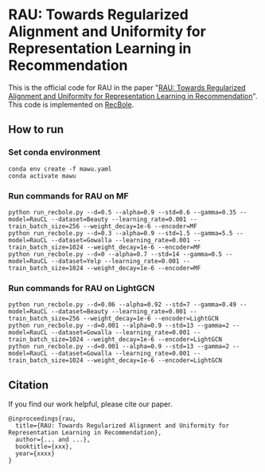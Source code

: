 # RAU: Towards Regularized Alignment and Uniformity for Representation Learning in Recommendation

This is the official code for RAU in the paper "[RAU: Towards Regularized Alignment and Uniformity for Representation Learning in Recommendation](https://arxiv.org/abs/xxx.xx)". This code is implemented on [RecBole](https://github.com/RUCAIBox/RecBole).

## How to run

### Set conda environment
```
conda env create -f mawu.yaml
conda activate mawu
```

### Run commands for RAU on MF
```
python run_recbole.py --d=0.5 --alpha=0.9 --std=0.6 --gamma=0.35 --model=RauCL --dataset=Beauty --learning_rate=0.001 --train_batch_size=256 --weight_decay=1e-6 --encoder=MF
python run_recbole.py --d=0.3 --alpha=0.9 --std=1.5 --gamma=5.5 --model=RauCL --dataset=Gowalla --learning_rate=0.001 --train_batch_size=1024 --weight_decay=1e-6 --encoder=MF
python run_recbole.py --d=0 --alpha=0.7 --std=14 --gamma=0.5 --model=RauCL --dataset=Yelp --learning_rate=0.001 --train_batch_size=1024 --weight_decay=1e-6 --encoder=MF
```

### Run commands for RAU on LightGCN
```
python run_recbole.py --d=0.06 --alpha=0.92 --std=7 --gamma=0.49 --model=RauCL --dataset=Beauty --learning_rate=0.001 --train_batch_size=256 --weight_decay=1e-6 --encoder=LightGCN
python run_recbole.py --d=0.001 --alpha=0.9 --std=13 --gamma=2 --model=RauCL --dataset=Gowalla --learning_rate=0.001 --train_batch_size=1024 --weight_decay=1e-6 --encoder=LightGCN
python run_recbole.py --d=0.001 --alpha=0.9 --std=13 --gamma=2 --model=RauCL --dataset=Gowalla --learning_rate=0.001 --train_batch_size=1024 --weight_decay=1e-6 --encoder=LightGCN
```

## Citation
If you find our work helpful, please cite our paper.
```
@inproceedings{rau,
  title={RAU: Towards Regularized Alignment and Uniformity for Representation Learning in Recommendation},
  author={... and ...},
  booktitle={xxx},
  year={xxxx}
}
```

